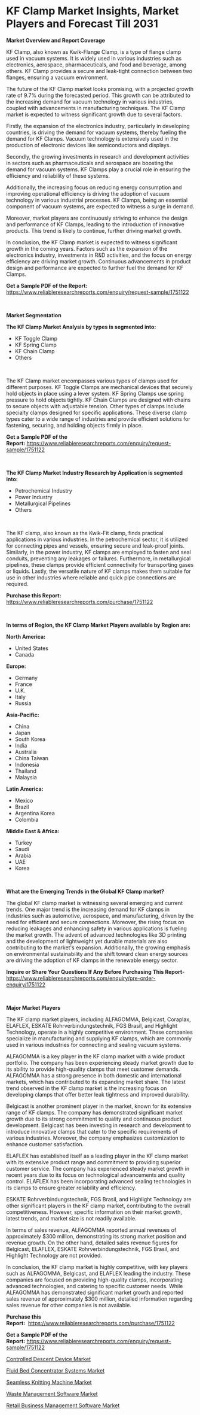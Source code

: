 <p><h1>KF Clamp Market Insights, Market Players and Forecast Till 2031</h1></p><p><strong>Market Overview and Report Coverage</strong></p>
<p><p>KF Clamp, also known as Kwik-Flange Clamp, is a type of flange clamp used in vacuum systems. It is widely used in various industries such as electronics, aerospace, pharmaceuticals, and food and beverage, among others. KF Clamp provides a secure and leak-tight connection between two flanges, ensuring a vacuum environment.</p><p>The future of the KF Clamp market looks promising, with a projected growth rate of 9.7% during the forecasted period. This growth can be attributed to the increasing demand for vacuum technology in various industries, coupled with advancements in manufacturing techniques. The KF Clamp market is expected to witness significant growth due to several factors.</p><p>Firstly, the expansion of the electronics industry, particularly in developing countries, is driving the demand for vacuum systems, thereby fueling the demand for KF Clamps. Vacuum technology is extensively used in the production of electronic devices like semiconductors and displays.</p><p>Secondly, the growing investments in research and development activities in sectors such as pharmaceuticals and aerospace are boosting the demand for vacuum systems. KF Clamps play a crucial role in ensuring the efficiency and reliability of these systems.</p><p>Additionally, the increasing focus on reducing energy consumption and improving operational efficiency is driving the adoption of vacuum technology in various industrial processes. KF Clamps, being an essential component of vacuum systems, are expected to witness a surge in demand.</p><p>Moreover, market players are continuously striving to enhance the design and performance of KF Clamps, leading to the introduction of innovative products. This trend is likely to continue, further driving market growth.</p><p>In conclusion, the KF Clamp market is expected to witness significant growth in the coming years. Factors such as the expansion of the electronics industry, investments in R&D activities, and the focus on energy efficiency are driving market growth. Continuous advancements in product design and performance are expected to further fuel the demand for KF Clamps.</p></p>
<p><strong>Get a Sample PDF of the Report:</strong> <a href="https://www.reliableresearchreports.com/enquiry/request-sample/1751122">https://www.reliableresearchreports.com/enquiry/request-sample/1751122</a></p>
<p>&nbsp;</p>
<p><strong>Market Segmentation</strong></p>
<p><strong>The KF Clamp Market Analysis by types is segmented into:</strong></p>
<p><ul><li>KF Toggle Clamp</li><li>KF Spring Clamp</li><li>KF Chain Clamp</li><li>Others</li></ul></p>
<p>&nbsp;</p>
<p><p>The KF Clamp market encompasses various types of clamps used for different purposes. KF Toggle Clamps are mechanical devices that securely hold objects in place using a lever system. KF Spring Clamps use spring pressure to hold objects tightly. KF Chain Clamps are designed with chains to secure objects with adjustable tension. Other types of clamps include specialty clamps designed for specific applications. These diverse clamp types cater to a wide range of industries and provide efficient solutions for fastening, securing, and holding objects firmly in place.</p></p>
<p><strong>Get a Sample PDF of the Report:</strong>&nbsp;<a href="https://www.reliableresearchreports.com/enquiry/request-sample/1751122">https://www.reliableresearchreports.com/enquiry/request-sample/1751122</a></p>
<p>&nbsp;</p>
<p><strong>The KF Clamp Market Industry Research by Application is segmented into:</strong></p>
<p><ul><li>Petrochemical Industry</li><li>Power Industry</li><li>Metallurgical Pipelines</li><li>Others</li></ul></p>
<p>&nbsp;</p>
<p><p>The KF clamp, also known as the Kwik-Fit clamp, finds practical applications in various industries. In the petrochemical sector, it is utilized for connecting pipes and vessels, ensuring secure and leak-proof joints. Similarly, in the power industry, KF clamps are employed to fasten and seal conduits, preventing any leakages or failures. Furthermore, in metallurgical pipelines, these clamps provide efficient connectivity for transporting gases or liquids. Lastly, the versatile nature of KF clamps makes them suitable for use in other industries where reliable and quick pipe connections are required.</p></p>
<p><strong>Purchase this Report:</strong>&nbsp; <a href="https://www.reliableresearchreports.com/purchase/1751122">https://www.reliableresearchreports.com/purchase/1751122</a></p>
<p>&nbsp;</p>
<p><strong>In terms of Region, the KF Clamp Market Players available by Region are:</strong></p>
<p>
    <p> <strong> North America: </strong>
        <ul>
            <li>United States</li>
            <li>Canada</li>
        </ul>
        </p> 
    <p> <strong> Europe: </strong>
        <ul>
            <li>Germany</li>
            <li>France</li>
            <li>U.K.</li>
            <li>Italy</li>
            <li>Russia</li>
        </ul>
        </p> 
    <p> <strong> Asia-Pacific: </strong>
        <ul>
            <li>China</li>
            <li>Japan</li>
            <li>South Korea</li>
            <li>India</li>
            <li>Australia</li>
            <li>China Taiwan</li>
            <li>Indonesia</li>
            <li>Thailand</li>
            <li>Malaysia</li>
        </ul>
        </p> 
    <p> <strong> Latin America: </strong>
        <ul>
            <li>Mexico</li>
            <li>Brazil</li>
            <li>Argentina Korea</li>
            <li>Colombia</li>
        </ul>
        </p> 
    <p> <strong> Middle East & Africa: </strong>
        <ul>
            <li>Turkey</li>
            <li>Saudi</li>
            <li>Arabia</li>
            <li>UAE</li>
            <li>Korea</li>
        </ul>
    </p>
    </p>
<p>&nbsp;</p>
<p><strong>What are the Emerging Trends in the Global KF Clamp market?</strong></p>
<p><p>The global KF clamp market is witnessing several emerging and current trends. One major trend is the increasing demand for KF clamps in industries such as automotive, aerospace, and manufacturing, driven by the need for efficient and secure connections. Moreover, the rising focus on reducing leakages and enhancing safety in various applications is fueling the market growth. The advent of advanced technologies like 3D printing and the development of lightweight yet durable materials are also contributing to the market's expansion. Additionally, the growing emphasis on environmental sustainability and the shift toward clean energy sources are driving the adoption of KF clamps in the renewable energy sector.</p></p>
<p><strong>Inquire or Share Your Questions If Any Before Purchasing This Report</strong>- <a href="https://www.reliableresearchreports.com/enquiry/pre-order-enquiry/1751122">https://www.reliableresearchreports.com/enquiry/pre-order-enquiry/1751122</a></p>
<p>&nbsp;</p>
<p><strong>Major Market Players</strong></p>
<p><p>The KF clamp market players, including ALFAGOMMA, Belgicast, Coraplax, ELAFLEX, ESKATE Rohrverbindungstechnik, FGS Brasil, and Highlight Technology, operate in a highly competitive environment. These companies specialize in manufacturing and supplying KF clamps, which are commonly used in various industries for connecting and sealing vacuum systems.</p><p>ALFAGOMMA is a key player in the KF clamp market with a wide product portfolio. The company has been experiencing steady market growth due to its ability to provide high-quality clamps that meet customer demands. ALFAGOMMA has a strong presence in both domestic and international markets, which has contributed to its expanding market share. The latest trend observed in the KF clamp market is the increasing focus on developing clamps that offer better leak tightness and improved durability.</p><p>Belgicast is another prominent player in the market, known for its extensive range of KF clamps. The company has demonstrated significant market growth due to its strong commitment to quality and continuous product development. Belgicast has been investing in research and development to introduce innovative clamps that cater to the specific requirements of various industries. Moreover, the company emphasizes customization to enhance customer satisfaction.</p><p>ELAFLEX has established itself as a leading player in the KF clamp market with its extensive product range and commitment to providing superior customer service. The company has experienced steady market growth in recent years due to its focus on technological advancements and quality control. ELAFLEX has been incorporating advanced sealing technologies in its clamps to ensure greater reliability and efficiency.</p><p>ESKATE Rohrverbindungstechnik, FGS Brasil, and Highlight Technology are other significant players in the KF clamp market, contributing to the overall competitiveness. However, specific information on their market growth, latest trends, and market size is not readily available.</p><p>In terms of sales revenue, ALFAGOMMA reported annual revenues of approximately $300 million, demonstrating its strong market position and revenue growth. On the other hand, detailed sales revenue figures for Belgicast, ELAFLEX, ESKATE Rohrverbindungstechnik, FGS Brasil, and Highlight Technology are not provided.</p><p>In conclusion, the KF clamp market is highly competitive, with key players such as ALFAGOMMA, Belgicast, and ELAFLEX leading the industry. These companies are focused on providing high-quality clamps, incorporating advanced technologies, and catering to specific customer needs. While ALFAGOMMA has demonstrated significant market growth and reported sales revenue of approximately $300 million, detailed information regarding sales revenue for other companies is not available.</p></p>
<p><strong>Purchase this Report:</strong>&nbsp;&nbsp;<a href="https://www.reliableresearchreports.com/purchase/1751122">https://www.reliableresearchreports.com/purchase/1751122</a></p>
<p></p>
<p><strong>Get a Sample PDF of the Report:</strong>&nbsp;<a href="https://www.reliableresearchreports.com/enquiry/request-sample/1751122">https://www.reliableresearchreports.com/enquiry/request-sample/1751122</a></p>
<p><p><a href="https://github.com/nicoletavirag/Market-Research-Report-List-1/blob/main/controlled-descent-device-market.md">Controlled Descent Device Market</a></p><p><a href="https://issuu.com/reportprime-2/docs/fluid-bed-concentrator-systems-market-size-2030.pp">Fluid Bed Concentrator Systems Market</a></p><p><a href="https://github.com/zeberleansnyderallisonwjfli/Market-Research-Report-List-1/blob/main/seamless-knitting-machine-market.md">Seamless Knitting Machine Market</a></p><p><a href="https://medium.com/@boydsmitham726/waste-management-software-market-trends-forecast-and-competitive-analysis-to-2030-499e8c32d7ae">Waste Management Software Market</a></p><p><a href="https://medium.com/@boydsmitham726/retail-business-management-software-market-insights-into-market-cagr-market-trends-and-growth-a1b751e39485">Retail Business Management Software Market</a></p></p>